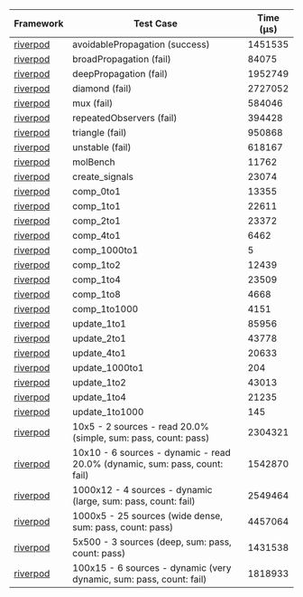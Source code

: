 | Framework | Test Case | Time (μs) |
| --- | --- | --- |
| [riverpod](https://github.com/rrousselGit/riverpod) | avoidablePropagation (success) | 1451535 |
| [riverpod](https://github.com/rrousselGit/riverpod) | broadPropagation (fail) | 84075 |
| [riverpod](https://github.com/rrousselGit/riverpod) | deepPropagation (fail) | 1952749 |
| [riverpod](https://github.com/rrousselGit/riverpod) | diamond (fail) | 2727052 |
| [riverpod](https://github.com/rrousselGit/riverpod) | mux (fail) | 584046 |
| [riverpod](https://github.com/rrousselGit/riverpod) | repeatedObservers (fail) | 394428 |
| [riverpod](https://github.com/rrousselGit/riverpod) | triangle (fail) | 950868 |
| [riverpod](https://github.com/rrousselGit/riverpod) | unstable (fail) | 618167 |
| [riverpod](https://github.com/rrousselGit/riverpod) | molBench | 11762 |
| [riverpod](https://github.com/rrousselGit/riverpod) | create_signals | 23074 |
| [riverpod](https://github.com/rrousselGit/riverpod) | comp_0to1 | 13355 |
| [riverpod](https://github.com/rrousselGit/riverpod) | comp_1to1 | 22611 |
| [riverpod](https://github.com/rrousselGit/riverpod) | comp_2to1 | 23372 |
| [riverpod](https://github.com/rrousselGit/riverpod) | comp_4to1 | 6462 |
| [riverpod](https://github.com/rrousselGit/riverpod) | comp_1000to1 | 5 |
| [riverpod](https://github.com/rrousselGit/riverpod) | comp_1to2 | 12439 |
| [riverpod](https://github.com/rrousselGit/riverpod) | comp_1to4 | 23509 |
| [riverpod](https://github.com/rrousselGit/riverpod) | comp_1to8 | 4668 |
| [riverpod](https://github.com/rrousselGit/riverpod) | comp_1to1000 | 4151 |
| [riverpod](https://github.com/rrousselGit/riverpod) | update_1to1 | 85956 |
| [riverpod](https://github.com/rrousselGit/riverpod) | update_2to1 | 43778 |
| [riverpod](https://github.com/rrousselGit/riverpod) | update_4to1 | 20633 |
| [riverpod](https://github.com/rrousselGit/riverpod) | update_1000to1 | 204 |
| [riverpod](https://github.com/rrousselGit/riverpod) | update_1to2 | 43013 |
| [riverpod](https://github.com/rrousselGit/riverpod) | update_1to4 | 21235 |
| [riverpod](https://github.com/rrousselGit/riverpod) | update_1to1000 | 145 |
| [riverpod](https://github.com/rrousselGit/riverpod) | 10x5 - 2 sources - read 20.0% (simple, sum: pass, count: pass) | 2304321 |
| [riverpod](https://github.com/rrousselGit/riverpod) | 10x10 - 6 sources - dynamic - read 20.0% (dynamic, sum: pass, count: fail) | 1542870 |
| [riverpod](https://github.com/rrousselGit/riverpod) | 1000x12 - 4 sources - dynamic (large, sum: pass, count: fail) | 2549464 |
| [riverpod](https://github.com/rrousselGit/riverpod) | 1000x5 - 25 sources (wide dense, sum: pass, count: pass) | 4457064 |
| [riverpod](https://github.com/rrousselGit/riverpod) | 5x500 - 3 sources (deep, sum: pass, count: pass) | 1431538 |
| [riverpod](https://github.com/rrousselGit/riverpod) | 100x15 - 6 sources - dynamic (very dynamic, sum: pass, count: fail) | 1818933 |
